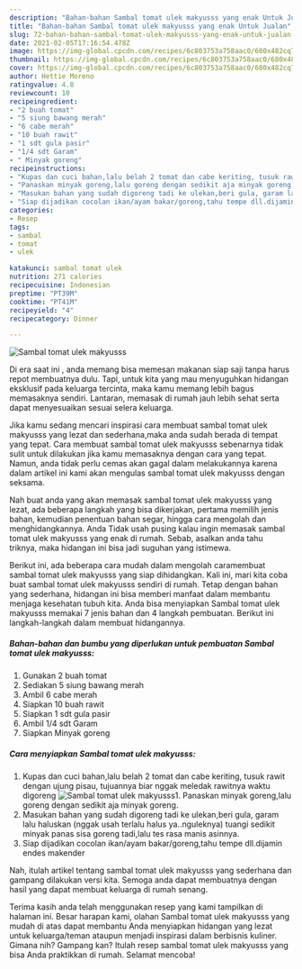 ```yaml
---
description: "Bahan-bahan Sambal tomat ulek makyusss yang enak Untuk Jualan"
title: "Bahan-bahan Sambal tomat ulek makyusss yang enak Untuk Jualan"
slug: 72-bahan-bahan-sambal-tomat-ulek-makyusss-yang-enak-untuk-jualan
date: 2021-02-05T17:16:54.478Z
image: https://img-global.cpcdn.com/recipes/6c803753a758aac0/680x482cq70/sambal-tomat-ulek-makyusss-foto-resep-utama.jpg
thumbnail: https://img-global.cpcdn.com/recipes/6c803753a758aac0/680x482cq70/sambal-tomat-ulek-makyusss-foto-resep-utama.jpg
cover: https://img-global.cpcdn.com/recipes/6c803753a758aac0/680x482cq70/sambal-tomat-ulek-makyusss-foto-resep-utama.jpg
author: Hettie Moreno
ratingvalue: 4.8
reviewcount: 10
recipeingredient:
- "2 buah tomat"
- "5 siung bawang merah"
- "6 cabe merah"
- "10 buah rawit"
- "1 sdt gula pasir"
- "1/4 sdt Garam"
- " Minyak goreng"
recipeinstructions:
- "Kupas dan cuci bahan,lalu belah 2 tomat dan cabe keriting, tusuk rawit dengan ujung pisau, tujuannya biar nggak meledak rawitnya waktu digoreng"
- "Panaskan minyak goreng,lalu goreng dengan sedikit aja minyak goreng."
- "Masukan bahan yang sudah digoreng tadi ke ulekan,beri gula, garam lalu haluskan (nggak usah terlalu halus ya..nguleknya) tuangi sedikit minyak panas sisa goreng tadi,lalu tes rasa manis asinnya."
- "Siap dijadikan cocolan ikan/ayam bakar/goreng,tahu tempe dll.dijamin endes makender"
categories:
- Resep
tags:
- sambal
- tomat
- ulek

katakunci: sambal tomat ulek 
nutrition: 271 calories
recipecuisine: Indonesian
preptime: "PT39M"
cooktime: "PT41M"
recipeyield: "4"
recipecategory: Dinner

---
```



![Sambal tomat ulek makyusss](https://img-global.cpcdn.com/recipes/6c803753a758aac0/680x482cq70/sambal-tomat-ulek-makyusss-foto-resep-utama.jpg)

Di era  saat ini , anda memang bisa memesan makanan siap saji tanpa harus repot membuatnya dulu. Tapi, untuk kita yang mau menyuguhkan hidangan eksklusif pada keluarga tercinta, maka kamu memang lebih bagus memasaknya sendiri. Lantaran, memasak di rumah jauh lebih sehat serta dapat menyesuaikan sesuai selera keluarga.

Jika kamu sedang mencari inspirasi cara membuat sambal tomat ulek makyusss yang lezat dan sederhana,maka anda sudah berada di tempat yang tepat. Cara membuat sambal tomat ulek makyusss  sebenarnya tidak sulit untuk dilakukan jika kamu memasaknya dengan cara yang tepat. Namun, anda tidak perlu cemas akan gagal dalam melakukannya 
karena dalam artikel ini kami akan mengulas sambal tomat ulek makyusss dengan seksama.  



Nah buat anda yang akan memasak sambal tomat ulek makyusss yang lezat, ada beberapa langkah yang bisa dikerjakan, pertama memilih jenis bahan, kemudian penentuan bahan segar, hingga cara mengolah dan menghidangkannya. Anda Tidak usah pusing kalau ingin memasak sambal tomat ulek makyusss yang enak di rumah. Sebab, asalkan anda  tahu triknya, maka hidangan ini bisa jadi suguhan yang istimewa.

Berikut ini, ada beberapa cara mudah dalam mengolah caramembuat sambal tomat ulek makyusss yang siap dihidangkan. Kali ini, mari kita coba buat sambal tomat ulek makyusss sendiri di rumah. Tetap dengan bahan yang sederhana, hidangan ini bisa memberi manfaat dalam membantu menjaga kesehatan tubuh kita. Anda bisa menyiapkan Sambal tomat ulek makyusss memakai 7 jenis bahan dan 4 langkah pembuatan. Berikut ini langkah-langkah dalam membuat hidangannya.

<!--inarticleads1-->

##### Bahan-bahan dan bumbu yang diperlukan untuk pembuatan Sambal tomat ulek makyusss:

1. Gunakan 2 buah tomat
1. Sediakan 5 siung bawang merah
1. Ambil 6 cabe merah
1. Siapkan 10 buah rawit
1. Siapkan 1 sdt gula pasir
1. Ambil 1/4 sdt Garam
1. Siapkan  Minyak goreng




<!--inarticleads2-->

##### Cara menyiapkan Sambal tomat ulek makyusss:

1. Kupas dan cuci bahan,lalu belah 2 tomat dan cabe keriting, tusuk rawit dengan ujung pisau, tujuannya biar nggak meledak rawitnya waktu digoreng
<img src="https://img-global.cpcdn.com/steps/840e589efaa988a1/160x128cq70/sambal-tomat-ulek-makyusss-langkah-memasak-1-foto.jpg" alt="Sambal tomat ulek makyusss">1. Panaskan minyak goreng,lalu goreng dengan sedikit aja minyak goreng.
1. Masukan bahan yang sudah digoreng tadi ke ulekan,beri gula, garam lalu haluskan (nggak usah terlalu halus ya..nguleknya) tuangi sedikit minyak panas sisa goreng tadi,lalu tes rasa manis asinnya.
1. Siap dijadikan cocolan ikan/ayam bakar/goreng,tahu tempe dll.dijamin endes makender




Nah, itulah artikel tentang  sambal tomat ulek makyusss  yang sederhana dan gampang dilakukan versi kita. Semoga anda dapat membuatnya dengan hasil yang dapat membuat keluarga di rumah senang. 

Terima kasih anda telah menggunakan resep yang kami tampilkan di halaman ini. Besar harapan kami, olahan  Sambal tomat ulek makyusss yang mudah di atas dapat membantu Anda menyiapkan hidangan yang lezat untuk keluarga/teman ataupun menjadi inspirasi dalam berbisnis kuliner. Gimana nih? Gampang kan? Itulah resep sambal tomat ulek makyusss yang bisa Anda praktikkan di rumah. Selamat mencoba!

